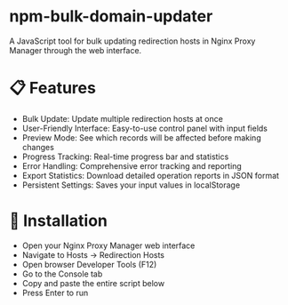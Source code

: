 # npm-bulk-domain-updater
A JavaScript tool for bulk updating redirection hosts in Nginx Proxy Manager through the web interface.

# 📋 Features

- Bulk Update: Update multiple redirection hosts at once
- User-Friendly Interface: Easy-to-use control panel with input fields
- Preview Mode: See which records will be affected before making changes
- Progress Tracking: Real-time progress bar and statistics
- Error Handling: Comprehensive error tracking and reporting
- Export Statistics: Download detailed operation reports in JSON format
- Persistent Settings: Saves your input values in localStorage

# 🚀 Installation

- Open your Nginx Proxy Manager web interface
- Navigate to Hosts → Redirection Hosts
- Open browser Developer Tools (F12)
- Go to the Console tab
- Copy and paste the entire script below
- Press Enter to run
